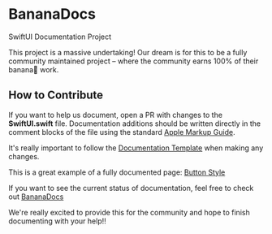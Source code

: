 # BananaDocs
SwiftUI Documentation Project 

This project is a massive undertaking! Our dream is for this to be a fully community maintained project – where the community earns 100% of their banana🍌 work.

## How to Contribute

If you want to help us document, open a PR with changes to the __SwiftUI.swift__ file. 
Documentation additions should be written directly in the comment blocks of the file using the standard [Apple Markup Guide](https://developer.apple.com/library/archive/documentation/Xcode/Reference/xcode_markup_formatting_ref/index.html#//apple_ref/doc/uid/TP40016497-CH2-SW1). 

It's really important to follow the [Documentation Template](https://github.com/BananaDocs/BananaDocs/wiki/Documentation-Template) when making any changes. 

This is a great example of a fully documented page: [Button Style](https://github.com/BananaDocs/BananaDocs/wiki/ButtonStyle-Documentation-Example)

If you want to see the current status of documentation, feel free to check out [BananaDocs](https://bananadocs.org)

We're really excited to provide this for the community and hope to finish documenting with your help!!


